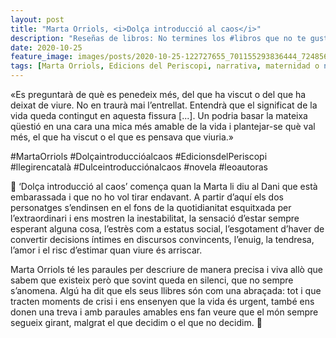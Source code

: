 ```yaml
---
layout: post
title: "Marta Orriols, <i>Dolça introducció al caos</i>"
description: "Reseñas de libros: No termines los #libros que no te gustan. I els #llibres que t'agraden llegeix-los tants cops com calgui."
date: 2020-10-25
feature_image: images/posts/2020-10-25-122727655_701155293836444_7248569001069821968_n_17869692479060133.jpg
tags: [Marta Orriols, Edicions del Periscopi, narrativa, maternidad o no]
---
```


«Es preguntarà de què es penedeix més, del que ha viscut o del que ha deixat de viure. No en traurà mai l’entrellat. Entendrà que el significat de la vida queda contingut en aquesta fissura [...]. Un podria basar la mateixa qüestió en una cara una mica més amable de la vida i plantejar-se què val més, el que ha viscut o el que es pensava que viuria.»
<!--more-->

#MartaOrriols #Dolçaintroduccióalcaos #EdicionsdelPeriscopi #llegirencatalà #Dulceintroducciónalcaos #novela #leoautoras

🎠 ‘Dolça introducció al caos’ comença quan la Marta li diu al Dani que està embarassada i que no ho vol tirar endavant. A partir d’aquí els dos personatges s’endinsen en el fons de la quotidianitat esquitxada per l’extraordinari i ens mostren la inestabilitat, la sensació d’estar sempre esperant alguna cosa, l’estrès com a estatus social, l’esgotament d’haver de convertir decisions íntimes en discursos convincents, l’enuig, la tendresa, l’amor i el risc d’estimar quan viure és arriscar. 

Marta Orriols té les paraules per descriure de manera precisa i viva allò que sabem que existeix però que sovint queda en silenci, que no sempre s’anomena. Algú ha dit que els seus llibres són com una abraçada: tot i que tracten moments de crisi i ens ensenyen que la vida és urgent, també ens donen una treva i amb paraules amables ens fan veure que el món sempre segueix girant, malgrat el que decidim o el que no decidim. 🎠
